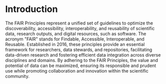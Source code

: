 # Introduction

The FAIR Principles represent a unified set of guidelines to optimize the discoverability, accessibility, interoperability, and reusability of scientific data, research outputs, and digital resources, such as software. The acronym "FAIR" stands for Findable, Accessible, Interoperable, and Reusable. Established in 2016, these principles provide an essential framework for researchers, data stewards, and repositories, facilitating data-driven research and fostering efficient data integration across diverse disciplines and domains. By adhering to the FAIR Principles, the value and potential of data can be maximized, ensuring its responsible and prudent use while promoting collaboration and innovation within the scientific community.
